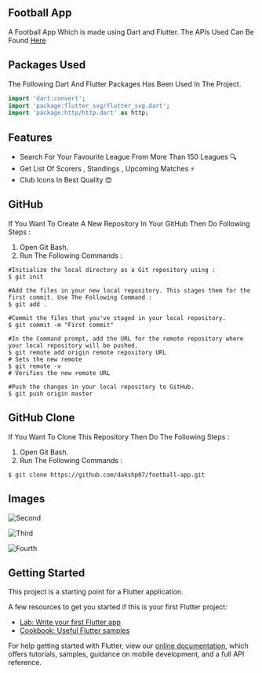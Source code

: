 ## Football App


A Football App Which is made using Dart and Flutter.
The APIs Used Can Be Found [Here](https://www.football-data.org/)

## Packages Used 

The Following Dart And Flutter Packages Has Been Used In The Project.
```dart
import 'dart:convert';
import 'package:flutter_svg/flutter_svg.dart';
import 'package:http/http.dart' as http;
```

## Features

- Search For Your Favourite League From More Than 150 Leagues 🔍
- Get List Of Scorers , Standings , Upcoming Matches ⚡
- Club Icons In Best Quality 😍

## GitHub 

If You Want To Create A New Repository In Your GitHub Then Do Following Steps :
1) Open Git Bash.
2) Run The Following Commands :
```git
#Initialize the local directory as a Git repository using :
$ git init

#Add the files in your new local repository. This stages them for the first commit. Use The Following Command :
$ git add .

#Commit the files that you've staged in your local repository.
$ git commit -m "First commit"

#In the Command prompt, add the URL for the remote repository where your local repository will be pushed.
$ git remote add origin remote repository URL
# Sets the new remote
$ git remote -v
# Verifies the new remote URL

#Push the changes in your local repository to GitHub.
$ git push origin master
```

## GitHub  Clone

If You Want To Clone This Repository Then Do The Following Steps :
1) Open Git Bash.
2) Run The Following Commands :
```git
$ git clone https://github.com/dakshp07/football-app.git
```

## Images

![Second](images/Screenshot_1596464525.png)

![Third](images/Screenshot_1596464514.png)

![Fourth](images/Screenshot_1596464487.png)

## Getting Started

This project is a starting point for a Flutter application.

A few resources to get you started if this is your first Flutter project:

- [Lab: Write your first Flutter app](https://flutter.dev/docs/get-started/codelab)
- [Cookbook: Useful Flutter samples](https://flutter.dev/docs/cookbook)

For help getting started with Flutter, view our
[online documentation](https://flutter.dev/docs), which offers tutorials,
samples, guidance on mobile development, and a full API reference.
